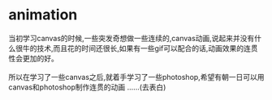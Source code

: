 # animation
当初学习canvas的时候,一些突发奇想做一些连续的,canvas动画,说起来并没有什么很牛的技术,而且花的时间还很长,如果有一些gif可以配合的话,动画效果的连贯性会更加的好。
<br><br>
所以在学习了一些canvas之后,就着手学习了一些photoshop,希望有朝一日可以用canvas和photoshop制作连贯的动画 ......(去表白)
